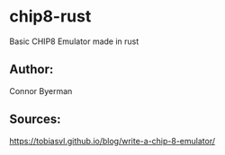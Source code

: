 # chip8-rust
Basic CHIP8 Emulator made in rust

## Author:
Connor Byerman


## Sources:
https://tobiasvl.github.io/blog/write-a-chip-8-emulator/